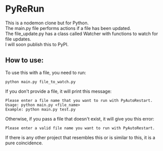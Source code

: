 # PyReRun

This is a nodemon clone but for Python.  
The main.py file performs actions if a file has been updated.  
The file_update.py has a class called Watcher with functions to watch
for file updates.  
I will soon publish this to PyPI.

## How to use:

To use this with a file, you need to run:

```
python main.py file_to_watch.py
```

If you don't provide a file, it will print this message:

```
Please enter a file name that you want to run with PyAutoRestart.
Usage: python main.py <file_name>
Example: python main.py test.py
```

Otherwise, if you pass a file that doesn't exist, it will give you this error:

```
Please enter a valid file name you want to run with PyAutoRestart.
```

If there is any other project that resembles this or is similar to this, it is a pure coincidence.
